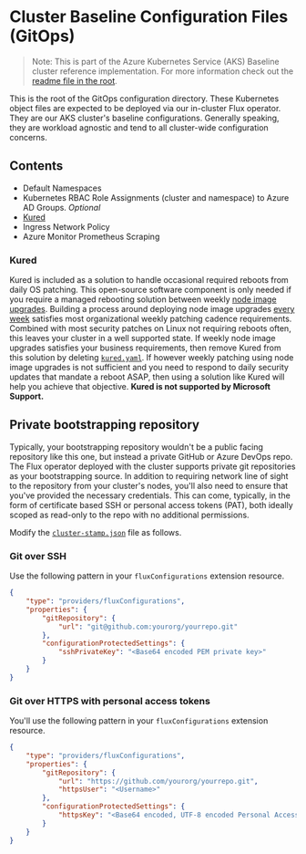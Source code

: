 # Cluster Baseline Configuration Files (GitOps)

> Note: This is part of the Azure Kubernetes Service (AKS) Baseline cluster reference implementation. For more information check out the [readme file in the root](../README.md).

This is the root of the GitOps configuration directory. These Kubernetes object files are expected to be deployed via our in-cluster Flux operator. They are our AKS cluster's baseline configurations. Generally speaking, they are workload agnostic and tend to all cluster-wide configuration concerns.

## Contents

* Default Namespaces
* Kubernetes RBAC Role Assignments (cluster and namespace) to Azure AD Groups. _Optional_
* [Kured](#kured)
* Ingress Network Policy
* Azure Monitor Prometheus Scraping

### Kured

Kured is included as a solution to handle occasional required reboots from daily OS patching. This open-source software component is only needed if you require a managed rebooting solution between weekly [node image upgrades](https://learn.microsoft.com/azure/aks/node-image-upgrade). Building a process around deploying node image upgrades [every week](https://github.com/Azure/AKS/releases) satisfies most organizational weekly patching cadence requirements. Combined with most security patches on Linux not requiring reboots often, this leaves your cluster in a well supported state. If weekly node image upgrades satisfies your business requirements, then remove Kured from this solution by deleting [`kured.yaml`](./cluster-baseline-settings/kured.yaml). If however weekly patching using node image upgrades is not sufficient and you need to respond to daily security updates that mandate a reboot ASAP, then using a solution like Kured will help you achieve that objective. **Kured is not supported by Microsoft Support.**

## Private bootstrapping repository

Typically, your bootstrapping repository wouldn't be a public facing repository like this one, but instead a private GitHub or Azure DevOps repo. The Flux operator deployed with the cluster supports private git repositories as your bootstrapping source. In addition to requiring network line of sight to the repository from your cluster's nodes, you'll also need to ensure that you've provided the necessary credentials. This can come, typically, in the form of certificate based SSH or personal access tokens (PAT), both ideally scoped as read-only to the repo with no additional permissions.

Modify the [`cluster-stamp.json`](/cluster-stamp.json) file as follows.

### Git over SSH

Use the following pattern in your `fluxConfigurations` extension resource.

```json
{
    "type": "providers/fluxConfigurations",
    "properties": {
        "gitRepository": {
            "url": "git@github.com:yourorg/yourrepo.git"
        },
        "configurationProtectedSettings": {
            "sshPrivateKey": "<Base64 encoded PEM private key>"
        }
    }
}
```

### Git over HTTPS with personal access tokens

You'll use the following pattern in your `fluxConfigurations` extension resource.

```json
{
    "type": "providers/fluxConfigurations",
    "properties": {
        "gitRepository": {
            "url": "https://github.com/yourorg/yourrepo.git",
            "httpsUser": "<Username>"
        },
        "configurationProtectedSettings": {
            "httpsKey": "<Base64 encoded, UTF-8 encoded Personal Access Token>"
        }
    }
}
```
